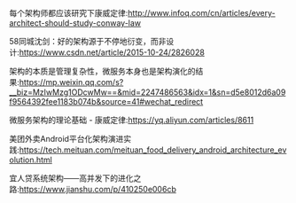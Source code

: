 每个架构师都应该研究下康威定律:http://www.infoq.com/cn/articles/every-architect-should-study-conway-law

58同城沈剑：好的架构源于不停地衍变，而非设计:https://www.csdn.net/article/2015-10-24/2826028

架构的本质是管理复杂性，微服务本身也是架构演化的结果:https://mp.weixin.qq.com/s?__biz=MzIwMzg1ODcwMw==&mid=2247486563&idx=1&sn=d5e8012d6a09f9564392fee1183b074b&source=41#wechat_redirect

微服务架构的理论基础 - 康威定律:https://yq.aliyun.com/articles/8611

美团外卖Android平台化架构演进实践:https://tech.meituan.com/meituan_food_delivery_android_architecture_evolution.html

宜人贷系统架构——高并发下的进化之路:https://www.jianshu.com/p/410250e006cb
